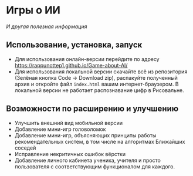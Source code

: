 # Игры о ИИ
_И другая полезная информация_


## Использование, установка, запуск
* Для использования онлайн-версии перейдите по адресу https://rappunottep1.github.io/Game-about-AI/
* Для использования локальной версии скачайте всё из репозитория (Зелёная кнопка Code -> Download zip), распакуйте полученный архив и откройте файл `index.html` вашим интернет-браузером. 
В локальной версии не работает распознавание цифр в Рисовальне.

## Возможности по расширению и улучшению
* Улучшить внешний вид мобильной версии
* Добавление мини-игр головоломок
* Добавление мини-игр, объясняющих принципы работы рекомендательных систем, в том числе на алгоритмах Ближайших соседей
* Исправление некритичных ошибок вёрстки
* Добавление личного кабинета ученика, учителя и просто пользователя с соответствующим функционалом для каждого.
